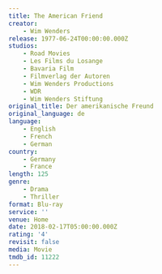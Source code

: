 ```yaml
---
title: The American Friend
creator:
    - Wim Wenders
release: 1977-06-24T00:00:00.000Z
studios:
    - Road Movies
    - Les Films du Losange
    - Bavaria Film
    - Filmverlag der Autoren
    - Wim Wenders Productions
    - WDR
    - Wim Wenders Stiftung
original_title: Der amerikanische Freund
original_language: de
language:
    - English
    - French
    - German
country:
    - Germany
    - France
length: 125
genre:
    - Drama
    - Thriller
format: Blu-ray
service: ''
venue: Home
date: 2018-02-17T05:00:00.000Z
rating: '4'
revisit: false
media: Movie
tmdb_id: 11222
---
```



